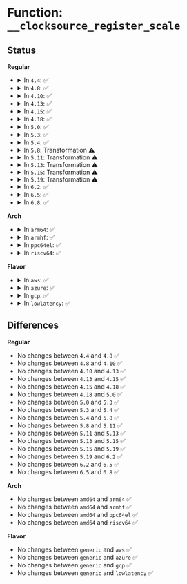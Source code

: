 # Function: <code>__clocksource_register_scale</code>

## Status
<b>Regular</b>
<ul>
<li>
<details>
<summary>In <code>4.4</code>: ✅</summary>

```c
int __clocksource_register_scale(struct clocksource *cs, u32 scale, u32 freq);
```

**Collision:** Unique Global

**Inline:** No

**Transformation:** False

**Instances:**

```
In kernel/time/clocksource.c (ffffffff810f7e20)
Location: kernel/time/clocksource.c:728
Inline: False
Direct callers:
  - arch/x86/xen/time.c:xen_time_init
  - arch/x86/kernel/tsc.c:tsc_refine_calibration_work
  - arch/x86/kernel/cpu/mshyperv.c:ms_hyperv_init_platform
  - arch/x86/kernel/kvmclock.c:kvmclock_init
  - kernel/time/jiffies.c:init_jiffies_clocksource
  - kernel/time/jiffies.c:register_refined_jiffies
  - drivers/clocksource/acpi_pm.c:init_acpi_pm_clocksource
  - drivers/clocksource/numachip.c:numachip_timer_init
```
**Symbols:**

```
ffffffff810f7e20-ffffffff810f7ff4: __clocksource_register_scale (STB_GLOBAL)
```
</details>
</li>
<li>
<details>
<summary>In <code>4.8</code>: ✅</summary>

```c
int __clocksource_register_scale(struct clocksource *cs, u32 scale, u32 freq);
```

**Collision:** Unique Global

**Inline:** No

**Transformation:** False

**Instances:**

```
In kernel/time/clocksource.c (ffffffff810ff150)
Location: kernel/time/clocksource.c:760
Inline: False
Direct callers:
  - arch/x86/xen/time.c:xen_time_init
  - arch/x86/kernel/tsc.c:tsc_refine_calibration_work
  - arch/x86/kernel/cpu/mshyperv.c:ms_hyperv_init_platform
  - arch/x86/kernel/kvmclock.c:kvmclock_init
  - kernel/time/jiffies.c:register_refined_jiffies
  - kernel/time/jiffies.c:init_jiffies_clocksource
  - drivers/clocksource/acpi_pm.c:init_acpi_pm_clocksource
  - drivers/clocksource/numachip.c:numachip_timer_init
```
**Symbols:**

```
ffffffff810ff150-ffffffff810ff254: __clocksource_register_scale (STB_GLOBAL)
```
</details>
</li>
<li>
<details>
<summary>In <code>4.10</code>: ✅</summary>

```c
int __clocksource_register_scale(struct clocksource *cs, u32 scale, u32 freq);
```

**Collision:** Unique Global

**Inline:** No

**Transformation:** False

**Instances:**

```
In kernel/time/clocksource.c (ffffffff81101fc0)
Location: kernel/time/clocksource.c:770
Inline: False
Direct callers:
  - arch/x86/xen/time.c:xen_time_init
  - arch/x86/hyperv/hv_init.c:hyperv_init
  - arch/x86/hyperv/hv_init.c:hyperv_init
  - arch/x86/kernel/tsc.c:tsc_refine_calibration_work
  - arch/x86/kernel/kvmclock.c:kvmclock_init
  - kernel/time/jiffies.c:register_refined_jiffies
  - kernel/time/jiffies.c:init_jiffies_clocksource
  - drivers/clocksource/acpi_pm.c:init_acpi_pm_clocksource
  - drivers/clocksource/numachip.c:numachip_timer_init
```
**Symbols:**

```
ffffffff81101fc0-ffffffff811020c4: __clocksource_register_scale (STB_GLOBAL)
```
</details>
</li>
<li>
<details>
<summary>In <code>4.13</code>: ✅</summary>

```c
int __clocksource_register_scale(struct clocksource *cs, u32 scale, u32 freq);
```

**Collision:** Unique Global

**Inline:** No

**Transformation:** False

**Instances:**

```
In kernel/time/clocksource.c (ffffffff81104130)
Location: kernel/time/clocksource.c:777
Inline: False
Direct callers:
  - arch/x86/xen/time.c:xen_time_init
  - arch/x86/hyperv/hv_init.c:hyperv_init
  - arch/x86/hyperv/hv_init.c:hyperv_init
  - arch/x86/kernel/tsc.c:tsc_refine_calibration_work
  - arch/x86/kernel/kvmclock.c:kvmclock_init
  - kernel/time/jiffies.c:register_refined_jiffies
  - kernel/time/jiffies.c:init_jiffies_clocksource
  - drivers/clocksource/numachip.c:numachip_timer_init
```
**Symbols:**

```
ffffffff81104130-ffffffff81104239: __clocksource_register_scale (STB_GLOBAL)
```
</details>
</li>
<li>
<details>
<summary>In <code>4.15</code>: ✅</summary>

```c
int __clocksource_register_scale(struct clocksource *cs, u32 scale, u32 freq);
```

**Collision:** Unique Global

**Inline:** No

**Transformation:** False

**Instances:**

```
In kernel/time/clocksource.c (ffffffff8110f1b0)
Location: kernel/time/clocksource.c:776
Inline: False
Direct callers:
  - arch/x86/xen/time.c:xen_time_init
  - arch/x86/hyperv/hv_init.c:hyperv_init
  - arch/x86/hyperv/hv_init.c:hyperv_init
  - arch/x86/kernel/tsc.c:tsc_refine_calibration_work
  - arch/x86/kernel/kvmclock.c:kvmclock_init
  - kernel/time/jiffies.c:register_refined_jiffies
  - kernel/time/jiffies.c:init_jiffies_clocksource
  - drivers/clocksource/numachip.c:numachip_timer_init
```
**Symbols:**

```
ffffffff8110f1b0-ffffffff8110f2b9: __clocksource_register_scale (STB_GLOBAL)
```
</details>
</li>
<li>
<details>
<summary>In <code>4.18</code>: ✅</summary>

```c
int __clocksource_register_scale(struct clocksource *cs, u32 scale, u32 freq);
```

**Collision:** Unique Global

**Inline:** No

**Transformation:** False

**Instances:**

```
In kernel/time/clocksource.c (ffffffff8111ab80)
Location: kernel/time/clocksource.c:798
Inline: False
Direct callers:
  - arch/x86/xen/time.c:xen_time_init
  - arch/x86/hyperv/hv_init.c:hyperv_init
  - arch/x86/hyperv/hv_init.c:hyperv_init
  - arch/x86/kernel/tsc.c:tsc_init
  - arch/x86/kernel/tsc.c:init_tsc_clocksource
  - arch/x86/kernel/tsc.c:tsc_refine_calibration_work
  - arch/x86/kernel/hpet.c:hpet_enable
  - arch/x86/kernel/kvmclock.c:kvmclock_init
  - kernel/time/jiffies.c:register_refined_jiffies
  - kernel/time/jiffies.c:init_jiffies_clocksource
  - drivers/clocksource/acpi_pm.c:init_acpi_pm_clocksource
  - drivers/clocksource/numachip.c:numachip_timer_init
```
**Symbols:**

```
ffffffff8111ab80-ffffffff8111ac9c: __clocksource_register_scale (STB_GLOBAL)
```
</details>
</li>
<li>
<details>
<summary>In <code>5.0</code>: ✅</summary>

```c
int __clocksource_register_scale(struct clocksource *cs, u32 scale, u32 freq);
```

**Collision:** Unique Global

**Inline:** No

**Transformation:** False

**Instances:**

```
In kernel/time/clocksource.c (ffffffff81126450)
Location: kernel/time/clocksource.c:918
Inline: False
Direct callers:
  - arch/x86/xen/time.c:xen_time_init
  - arch/x86/hyperv/hv_init.c:hyperv_init
  - arch/x86/hyperv/hv_init.c:hyperv_init
  - arch/x86/kernel/tsc.c:tsc_init
  - arch/x86/kernel/tsc.c:init_tsc_clocksource
  - arch/x86/kernel/tsc.c:tsc_refine_calibration_work
  - arch/x86/kernel/hpet.c:hpet_enable
  - arch/x86/kernel/kvmclock.c:kvmclock_init
  - kernel/time/jiffies.c:register_refined_jiffies
  - kernel/time/jiffies.c:init_jiffies_clocksource
  - drivers/clocksource/acpi_pm.c:init_acpi_pm_clocksource
  - drivers/clocksource/numachip.c:numachip_timer_init
```
**Symbols:**

```
ffffffff81126450-ffffffff81126584: __clocksource_register_scale (STB_GLOBAL)
```
</details>
</li>
<li>
<details>
<summary>In <code>5.3</code>: ✅</summary>

```c
int __clocksource_register_scale(struct clocksource *cs, u32 scale, u32 freq);
```

**Collision:** Unique Global

**Inline:** No

**Transformation:** False

**Instances:**

```
In kernel/time/clocksource.c (ffffffff81130e70)
Location: kernel/time/clocksource.c:918
Inline: False
Direct callers:
  - arch/x86/xen/time.c:xen_time_init
  - arch/x86/kernel/tsc.c:tsc_init
  - arch/x86/kernel/tsc.c:init_tsc_clocksource
  - arch/x86/kernel/tsc.c:tsc_refine_calibration_work
  - arch/x86/kernel/hpet.c:hpet_enable
  - arch/x86/kernel/kvmclock.c:kvmclock_init
  - kernel/time/jiffies.c:register_refined_jiffies
  - kernel/time/jiffies.c:init_jiffies_clocksource
  - drivers/clocksource/acpi_pm.c:init_acpi_pm_clocksource
  - drivers/clocksource/numachip.c:numachip_timer_init
  - drivers/clocksource/hyperv_timer.c:hv_init_clocksource
  - drivers/clocksource/hyperv_timer.c:hv_init_clocksource
```
**Symbols:**

```
ffffffff81130e70-ffffffff81130fbf: __clocksource_register_scale (STB_GLOBAL)
```
</details>
</li>
<li>
<details>
<summary>In <code>5.4</code>: ✅</summary>

```c
int __clocksource_register_scale(struct clocksource *cs, u32 scale, u32 freq);
```

**Collision:** Unique Global

**Inline:** No

**Transformation:** False

**Instances:**

```
In kernel/time/clocksource.c (ffffffff8113cdb0)
Location: kernel/time/clocksource.c:925
Inline: False
Direct callers:
  - arch/x86/xen/time.c:xen_time_init
  - arch/x86/kernel/tsc.c:tsc_init
  - arch/x86/kernel/tsc.c:init_tsc_clocksource
  - arch/x86/kernel/tsc.c:tsc_refine_calibration_work
  - arch/x86/kernel/hpet.c:hpet_enable
  - arch/x86/kernel/kvmclock.c:kvmclock_init
  - arch/x86/platform/uv/uv_time.c:uv_rtc_setup_clock
  - kernel/time/jiffies.c:register_refined_jiffies
  - kernel/time/jiffies.c:init_jiffies_clocksource
  - drivers/clocksource/acpi_pm.c:init_acpi_pm_clocksource
  - drivers/clocksource/numachip.c:numachip_timer_init
  - drivers/clocksource/hyperv_timer.c:hv_init_clocksource
  - drivers/clocksource/hyperv_timer.c:hv_init_clocksource
```
**Symbols:**

```
ffffffff8113cdb0-ffffffff8113ceff: __clocksource_register_scale (STB_GLOBAL)
```
</details>
</li>
<li>
<details>
<summary>In <code>5.8</code>: Transformation ⚠️</summary>

```c
int __clocksource_register_scale(struct clocksource *cs, u32 scale, u32 freq);
```

**Collision:** Unique Global

**Inline:** No

**Transformation:** True

**Instances:**

```
In kernel/time/clocksource.c (0)
Location: kernel/time/clocksource.c:925
Inline: False
Direct callers:
  - arch/x86/xen/time.c:xen_time_init
  - arch/x86/kernel/tsc.c:tsc_init
  - arch/x86/kernel/tsc.c:init_tsc_clocksource
  - arch/x86/kernel/tsc.c:tsc_refine_calibration_work
  - arch/x86/kernel/hpet.c:hpet_enable
  - arch/x86/kernel/kvmclock.c:kvmclock_init
  - arch/x86/platform/uv/uv_time.c:uv_rtc_setup_clock
  - kernel/time/jiffies.c:register_refined_jiffies
  - kernel/time/jiffies.c:init_jiffies_clocksource
  - drivers/clocksource/acpi_pm.c:init_acpi_pm_clocksource
  - drivers/clocksource/numachip.c:numachip_timer_init
  - drivers/clocksource/hyperv_timer.c:hv_init_clocksource
  - drivers/clocksource/hyperv_timer.c:hv_init_tsc_clocksource
```
**Symbols:**

```
ffffffff8114cafb-ffffffff8114cb2c: __clocksource_register_scale.cold (STB_LOCAL)
ffffffff8114c3a0-ffffffff8114c517: __clocksource_register_scale (STB_GLOBAL)
```
</details>
</li>
<li>
<details>
<summary>In <code>5.11</code>: Transformation ⚠️</summary>

```c
int __clocksource_register_scale(struct clocksource *cs, u32 scale, u32 freq);
```

**Collision:** Unique Global

**Inline:** No

**Transformation:** True

**Instances:**

```
In kernel/time/clocksource.c (0)
Location: kernel/time/clocksource.c:917
Inline: False
Direct callers:
  - arch/x86/xen/time.c:xen_time_init
  - arch/x86/kernel/tsc.c:tsc_init
  - arch/x86/kernel/tsc.c:init_tsc_clocksource
  - arch/x86/kernel/tsc.c:tsc_refine_calibration_work
  - arch/x86/kernel/hpet.c:hpet_enable
  - arch/x86/kernel/kvmclock.c:kvmclock_init
  - arch/x86/platform/uv/uv_time.c:uv_rtc_setup_clock
  - kernel/time/jiffies.c:register_refined_jiffies
  - kernel/time/jiffies.c:init_jiffies_clocksource
  - drivers/clocksource/acpi_pm.c:init_acpi_pm_clocksource
  - drivers/clocksource/numachip.c:numachip_timer_init
  - drivers/clocksource/hyperv_timer.c:hv_init_clocksource
  - drivers/clocksource/hyperv_timer.c:hv_init_clocksource
```
**Symbols:**

```
ffffffff81be3a32-ffffffff81be3a63: __clocksource_register_scale.cold (STB_LOCAL)
ffffffff81148800-ffffffff81148977: __clocksource_register_scale (STB_GLOBAL)
```
</details>
</li>
<li>
<details>
<summary>In <code>5.13</code>: Transformation ⚠️</summary>

```c
int __clocksource_register_scale(struct clocksource *cs, u32 scale, u32 freq);
```

**Collision:** Unique Global

**Inline:** No

**Transformation:** True

**Instances:**

```
In kernel/time/clocksource.c (0)
Location: kernel/time/clocksource.c:1018
Inline: False
Direct callers:
  - arch/x86/xen/time.c:xen_time_init
  - arch/x86/kernel/tsc.c:tsc_init
  - arch/x86/kernel/tsc.c:init_tsc_clocksource
  - arch/x86/kernel/tsc.c:tsc_refine_calibration_work
  - arch/x86/kernel/hpet.c:hpet_enable
  - arch/x86/kernel/kvmclock.c:kvmclock_init
  - arch/x86/platform/uv/uv_time.c:uv_rtc_setup_clock
  - kernel/time/jiffies.c:register_refined_jiffies
  - kernel/time/jiffies.c:init_jiffies_clocksource
  - drivers/clocksource/acpi_pm.c:init_acpi_pm_clocksource
  - drivers/clocksource/numachip.c:numachip_timer_init
  - drivers/clocksource/hyperv_timer.c:hv_init_clocksource
  - drivers/clocksource/hyperv_timer.c:hv_init_clocksource
```
**Symbols:**

```
ffffffff81bd5951-ffffffff81bd5982: __clocksource_register_scale.cold (STB_LOCAL)
ffffffff81149cf0-ffffffff81149e80: __clocksource_register_scale (STB_GLOBAL)
```
</details>
</li>
<li>
<details>
<summary>In <code>5.15</code>: Transformation ⚠️</summary>

```c
int __clocksource_register_scale(struct clocksource *cs, u32 scale, u32 freq);
```

**Collision:** Unique Global

**Inline:** No

**Transformation:** True

**Instances:**

```
In kernel/time/clocksource.c (0)
Location: kernel/time/clocksource.c:1150
Inline: False
Direct callers:
  - arch/x86/xen/time.c:xen_time_init
  - arch/x86/kernel/tsc.c:tsc_init
  - arch/x86/kernel/tsc.c:init_tsc_clocksource
  - arch/x86/kernel/tsc.c:tsc_refine_calibration_work
  - arch/x86/kernel/hpet.c:hpet_enable
  - arch/x86/kernel/kvmclock.c:kvmclock_init
  - arch/x86/platform/uv/uv_time.c:uv_rtc_setup_clock
  - kernel/time/jiffies.c:register_refined_jiffies
  - kernel/time/jiffies.c:init_jiffies_clocksource
  - drivers/clocksource/acpi_pm.c:init_acpi_pm_clocksource
  - drivers/clocksource/numachip.c:numachip_timer_init
  - drivers/clocksource/hyperv_timer.c:hv_init_clocksource
  - drivers/clocksource/hyperv_timer.c:hv_init_clocksource
```
**Symbols:**

```
ffffffff81cb181c-ffffffff81cb184d: __clocksource_register_scale.cold (STB_LOCAL)
ffffffff8116d5c0-ffffffff8116d750: __clocksource_register_scale (STB_GLOBAL)
```
</details>
</li>
<li>
<details>
<summary>In <code>5.19</code>: Transformation ⚠️</summary>

```c
int __clocksource_register_scale(struct clocksource *cs, u32 scale, u32 freq);
```

**Collision:** Unique Global

**Inline:** No

**Transformation:** True

**Instances:**

```
In kernel/time/clocksource.c (0)
Location: kernel/time/clocksource.c:1156
Inline: False
Direct callers:
  - arch/x86/xen/time.c:xen_time_init
  - arch/x86/kernel/tsc.c:tsc_init
  - arch/x86/kernel/tsc.c:init_tsc_clocksource
  - arch/x86/kernel/tsc.c:tsc_refine_calibration_work
  - arch/x86/kernel/hpet.c:hpet_enable
  - arch/x86/kernel/kvmclock.c:kvmclock_init
  - arch/x86/platform/uv/uv_time.c:uv_rtc_setup_clock
  - kernel/time/jiffies.c:register_refined_jiffies
  - kernel/time/jiffies.c:init_jiffies_clocksource
  - drivers/clocksource/acpi_pm.c:init_acpi_pm_clocksource
  - drivers/clocksource/numachip.c:numachip_timer_init
  - drivers/clocksource/hyperv_timer.c:hv_init_clocksource
  - drivers/clocksource/hyperv_timer.c:hv_init_clocksource
```
**Symbols:**

```
ffffffff81e62dc9-ffffffff81e62df8: __clocksource_register_scale.cold (STB_LOCAL)
ffffffff811a1690-ffffffff811a1835: __clocksource_register_scale (STB_GLOBAL)
```
</details>
</li>
<li>
<details>
<summary>In <code>6.2</code>: ✅</summary>

```c
int __clocksource_register_scale(struct clocksource *cs, u32 scale, u32 freq);
```

**Collision:** Unique Global

**Inline:** No

**Transformation:** False

**Instances:**

```
In kernel/time/clocksource.c (ffffffff811e03b0)
Location: kernel/time/clocksource.c:1175
Inline: False
Direct callers:
  - arch/x86/xen/time.c:xen_time_init
  - arch/x86/kernel/tsc.c:tsc_init
  - arch/x86/kernel/tsc.c:init_tsc_clocksource
  - arch/x86/kernel/tsc.c:tsc_refine_calibration_work
  - arch/x86/kernel/hpet.c:hpet_enable
  - arch/x86/kernel/kvmclock.c:kvmclock_init
  - arch/x86/platform/uv/uv_time.c:uv_rtc_setup_clock
  - kernel/time/jiffies.c:register_refined_jiffies
  - kernel/time/jiffies.c:init_jiffies_clocksource
  - drivers/clocksource/acpi_pm.c:init_acpi_pm_clocksource
  - drivers/clocksource/numachip.c:numachip_timer_init
  - drivers/clocksource/hyperv_timer.c:hv_init_clocksource
  - drivers/clocksource/hyperv_timer.c:hv_init_clocksource
```
**Symbols:**

```
ffffffff811e03b0-ffffffff811e057b: __clocksource_register_scale (STB_GLOBAL)
```
</details>
</li>
<li>
<details>
<summary>In <code>6.5</code>: ✅</summary>

```c
int __clocksource_register_scale(struct clocksource *cs, u32 scale, u32 freq);
```

**Collision:** Unique Global

**Inline:** No

**Transformation:** False

**Instances:**

```
In kernel/time/clocksource.c (ffffffff811f48b0)
Location: kernel/time/clocksource.c:1186
Inline: False
Direct callers:
  - arch/x86/xen/time.c:xen_time_init
  - arch/x86/kernel/tsc.c:tsc_init
  - arch/x86/kernel/tsc.c:init_tsc_clocksource
  - arch/x86/kernel/tsc.c:tsc_refine_calibration_work
  - arch/x86/kernel/hpet.c:hpet_enable
  - arch/x86/kernel/kvmclock.c:kvmclock_init
  - arch/x86/platform/uv/uv_time.c:uv_rtc_setup_clock
  - kernel/time/jiffies.c:register_refined_jiffies
  - kernel/time/jiffies.c:init_jiffies_clocksource
  - drivers/clocksource/acpi_pm.c:init_acpi_pm_clocksource
  - drivers/clocksource/numachip.c:numachip_timer_init
  - drivers/clocksource/hyperv_timer.c:hv_init_clocksource
  - drivers/clocksource/hyperv_timer.c:hv_init_clocksource
```
**Symbols:**

```
ffffffff811f48b0-ffffffff811f4a7b: __clocksource_register_scale (STB_GLOBAL)
```
</details>
</li>
<li>
<details>
<summary>In <code>6.8</code>: ✅</summary>

```c
int __clocksource_register_scale(struct clocksource *cs, u32 scale, u32 freq);
```

**Collision:** Unique Global

**Inline:** No

**Transformation:** False

**Instances:**

```
In kernel/time/clocksource.c (ffffffff8120a9f0)
Location: kernel/time/clocksource.c:1209
Inline: False
Direct callers:
  - arch/x86/xen/time.c:xen_time_init
  - arch/x86/kernel/tsc.c:tsc_init
  - arch/x86/kernel/tsc.c:init_tsc_clocksource
  - arch/x86/kernel/tsc.c:tsc_refine_calibration_work
  - arch/x86/kernel/hpet.c:hpet_enable
  - arch/x86/kernel/kvmclock.c:kvmclock_init
  - arch/x86/platform/uv/uv_time.c:uv_rtc_setup_clock
  - kernel/time/jiffies.c:register_refined_jiffies
  - kernel/time/jiffies.c:init_jiffies_clocksource
  - drivers/clocksource/acpi_pm.c:init_acpi_pm_clocksource
  - drivers/clocksource/numachip.c:numachip_timer_init
  - drivers/clocksource/hyperv_timer.c:hv_init_clocksource
  - drivers/clocksource/hyperv_timer.c:hv_init_clocksource
```
**Symbols:**

```
ffffffff8120a9f0-ffffffff8120abbb: __clocksource_register_scale (STB_GLOBAL)
```
</details>
</li>
</ul>
<b>Arch</b>
<ul>
<li>
<details>
<summary>In <code>arm64</code>: ✅</summary>

```c
int __clocksource_register_scale(struct clocksource *cs, u32 scale, u32 freq);
```

**Collision:** Unique Global

**Inline:** No

**Transformation:** False

**Instances:**

```
In kernel/time/clocksource.c (ffff8000101a6ea8)
Location: kernel/time/clocksource.c:925
Inline: False
Direct callers:
  - kernel/time/jiffies.c:register_refined_jiffies
  - kernel/time/jiffies.c:init_jiffies_clocksource
  - drivers/clocksource/sh_cmt.c:sh_cmt_setup
  - drivers/clocksource/sh_tmu.c:sh_tmu_setup
  - drivers/clocksource/mmio.c:clocksource_mmio_init
  - drivers/clocksource/timer-sprd.c:sprd_suspend_timer_init
  - drivers/clocksource/arm_arch_timer.c:arch_timer_common_init
```
**Symbols:**

```
ffff8000101a6ea8-ffff8000101a6f90: __clocksource_register_scale (STB_GLOBAL)
```
</details>
</li>
<li>
<details>
<summary>In <code>armhf</code>: ✅</summary>

```c
int __clocksource_register_scale(struct clocksource *cs, u32 scale, u32 freq);
```

**Collision:** Unique Global

**Inline:** No

**Transformation:** False

**Instances:**

```
In kernel/time/clocksource.c (c03f2550)
Location: kernel/time/clocksource.c:925
Inline: False
Direct callers:
  - arch/arm/mach-omap2/timer.c:__omap_sync32k_timer_init
  - kernel/time/jiffies.c:register_refined_jiffies
  - kernel/time/jiffies.c:init_jiffies_clocksource
  - drivers/clocksource/sh_cmt.c:sh_cmt_setup
  - drivers/clocksource/sh_tmu.c:sh_tmu_setup
  - drivers/clocksource/em_sti.c:em_sti_probe
  - drivers/clocksource/mmio.c:clocksource_mmio_init
  - drivers/clocksource/dw_apb_timer.c:dw_apb_clocksource_register
  - drivers/clocksource/timer-tegra.c:tegra20_init_rtc
  - drivers/clocksource/exynos_mct.c:mct_init_dt
  - drivers/clocksource/timer-qcom.c:msm_dt_timer_init
  - drivers/clocksource/timer-ti-32k.c:ti_32k_timer_init
  - drivers/clocksource/timer-rda.c:rda_timer_init
  - drivers/clocksource/arm_arch_timer.c:arch_timer_common_init
  - drivers/clocksource/arm_global_timer.c:global_timer_of_register
```
**Symbols:**

```
c03f2550-c03f2620: __clocksource_register_scale (STB_GLOBAL)
```
</details>
</li>
<li>
<details>
<summary>In <code>ppc64el</code>: ✅</summary>

```c
int __clocksource_register_scale(struct clocksource *cs, u32 scale, u32 freq);
```

**Collision:** Unique Global

**Inline:** No

**Transformation:** False

**Instances:**

```
In kernel/time/clocksource.c (c0000000002097c0)
Location: kernel/time/clocksource.c:925
Inline: False
Direct callers:
  - arch/powerpc/kernel/time.c:time_init
  - kernel/time/jiffies.c:register_refined_jiffies
  - kernel/time/jiffies.c:init_jiffies_clocksource
```
**Symbols:**

```
c0000000002097c0-c0000000002098d0: __clocksource_register_scale (STB_GLOBAL)
```
</details>
</li>
<li>
<details>
<summary>In <code>riscv64</code>: ✅</summary>

```c
int __clocksource_register_scale(struct clocksource *cs, u32 scale, u32 freq);
```

**Collision:** Unique Global

**Inline:** No

**Transformation:** False

**Instances:**

```
In kernel/time/clocksource.c (ffffffe000132f4c)
Location: kernel/time/clocksource.c:925
Inline: False
Direct callers:
  - kernel/time/jiffies.c:register_refined_jiffies
  - kernel/time/jiffies.c:init_jiffies_clocksource
  - drivers/clocksource/timer-riscv.c:riscv_timer_init_dt
```
**Symbols:**

```
ffffffe000132f4c-ffffffe00013301e: __clocksource_register_scale (STB_GLOBAL)
```
</details>
</li>
</ul>
<b>Flavor</b>
<ul>
<li>
<details>
<summary>In <code>aws</code>: ✅</summary>

```c
int __clocksource_register_scale(struct clocksource *cs, u32 scale, u32 freq);
```

**Collision:** Unique Global

**Inline:** No

**Transformation:** False

**Instances:**

```
In kernel/time/clocksource.c (ffffffff81135560)
Location: kernel/time/clocksource.c:925
Inline: False
Direct callers:
  - arch/x86/xen/time.c:xen_time_init
  - arch/x86/kernel/tsc.c:tsc_init
  - arch/x86/kernel/tsc.c:init_tsc_clocksource
  - arch/x86/kernel/tsc.c:tsc_refine_calibration_work
  - arch/x86/kernel/hpet.c:hpet_enable
  - arch/x86/kernel/kvmclock.c:kvmclock_init
  - kernel/time/jiffies.c:register_refined_jiffies
  - kernel/time/jiffies.c:init_jiffies_clocksource
  - drivers/clocksource/acpi_pm.c:init_acpi_pm_clocksource
  - drivers/clocksource/numachip.c:numachip_timer_init
  - drivers/clocksource/hyperv_timer.c:hv_init_clocksource
  - drivers/clocksource/hyperv_timer.c:hv_init_clocksource
```
**Symbols:**

```
ffffffff81135560-ffffffff811356af: __clocksource_register_scale (STB_GLOBAL)
```
</details>
</li>
<li>
<details>
<summary>In <code>azure</code>: ✅</summary>

```c
int __clocksource_register_scale(struct clocksource *cs, u32 scale, u32 freq);
```

**Collision:** Unique Global

**Inline:** No

**Transformation:** False

**Instances:**

```
In kernel/time/clocksource.c (ffffffff81127fc0)
Location: kernel/time/clocksource.c:925
Inline: False
Direct callers:
  - arch/x86/kernel/tsc.c:tsc_init
  - arch/x86/kernel/tsc.c:init_tsc_clocksource
  - arch/x86/kernel/tsc.c:tsc_refine_calibration_work
  - arch/x86/kernel/hpet.c:hpet_enable
  - arch/x86/kernel/kvmclock.c:kvmclock_init
  - kernel/time/jiffies.c:register_refined_jiffies
  - kernel/time/jiffies.c:init_jiffies_clocksource
  - drivers/clocksource/acpi_pm.c:init_acpi_pm_clocksource
  - drivers/clocksource/numachip.c:numachip_timer_init
  - drivers/clocksource/hyperv_timer.c:hv_init_clocksource
  - drivers/clocksource/hyperv_timer.c:hv_init_clocksource
```
**Symbols:**

```
ffffffff81127fc0-ffffffff8112810f: __clocksource_register_scale (STB_GLOBAL)
```
</details>
</li>
<li>
<details>
<summary>In <code>gcp</code>: ✅</summary>

```c
int __clocksource_register_scale(struct clocksource *cs, u32 scale, u32 freq);
```

**Collision:** Unique Global

**Inline:** No

**Transformation:** False

**Instances:**

```
In kernel/time/clocksource.c (ffffffff81133280)
Location: kernel/time/clocksource.c:925
Inline: False
Direct callers:
  - arch/x86/xen/time.c:xen_time_init
  - arch/x86/kernel/tsc.c:tsc_init
  - arch/x86/kernel/tsc.c:init_tsc_clocksource
  - arch/x86/kernel/tsc.c:tsc_refine_calibration_work
  - arch/x86/kernel/hpet.c:hpet_enable
  - arch/x86/kernel/kvmclock.c:kvmclock_init
  - kernel/time/jiffies.c:register_refined_jiffies
  - kernel/time/jiffies.c:init_jiffies_clocksource
  - drivers/clocksource/acpi_pm.c:init_acpi_pm_clocksource
  - drivers/clocksource/numachip.c:numachip_timer_init
  - drivers/clocksource/hyperv_timer.c:hv_init_clocksource
  - drivers/clocksource/hyperv_timer.c:hv_init_clocksource
```
**Symbols:**

```
ffffffff81133280-ffffffff811333cf: __clocksource_register_scale (STB_GLOBAL)
```
</details>
</li>
<li>
<details>
<summary>In <code>lowlatency</code>: ✅</summary>

```c
int __clocksource_register_scale(struct clocksource *cs, u32 scale, u32 freq);
```

**Collision:** Unique Global

**Inline:** No

**Transformation:** False

**Instances:**

```
In kernel/time/clocksource.c (ffffffff8113fca0)
Location: kernel/time/clocksource.c:925
Inline: False
Direct callers:
  - arch/x86/xen/time.c:xen_time_init
  - arch/x86/kernel/tsc.c:tsc_init
  - arch/x86/kernel/tsc.c:init_tsc_clocksource
  - arch/x86/kernel/tsc.c:tsc_refine_calibration_work
  - arch/x86/kernel/hpet.c:hpet_enable
  - arch/x86/kernel/kvmclock.c:kvmclock_init
  - arch/x86/platform/uv/uv_time.c:uv_rtc_setup_clock
  - kernel/time/jiffies.c:register_refined_jiffies
  - kernel/time/jiffies.c:init_jiffies_clocksource
  - drivers/clocksource/acpi_pm.c:init_acpi_pm_clocksource
  - drivers/clocksource/numachip.c:numachip_timer_init
  - drivers/clocksource/hyperv_timer.c:hv_init_clocksource
  - drivers/clocksource/hyperv_timer.c:hv_init_clocksource
```
**Symbols:**

```
ffffffff8113fca0-ffffffff8113fdef: __clocksource_register_scale (STB_GLOBAL)
```
</details>
</li>
</ul>

## Differences
<b>Regular</b>
<ul>
<li>
No changes between <code>4.4</code> and <code>4.8</code> ✅
</li>
<li>
No changes between <code>4.8</code> and <code>4.10</code> ✅
</li>
<li>
No changes between <code>4.10</code> and <code>4.13</code> ✅
</li>
<li>
No changes between <code>4.13</code> and <code>4.15</code> ✅
</li>
<li>
No changes between <code>4.15</code> and <code>4.18</code> ✅
</li>
<li>
No changes between <code>4.18</code> and <code>5.0</code> ✅
</li>
<li>
No changes between <code>5.0</code> and <code>5.3</code> ✅
</li>
<li>
No changes between <code>5.3</code> and <code>5.4</code> ✅
</li>
<li>
No changes between <code>5.4</code> and <code>5.8</code> ✅
</li>
<li>
No changes between <code>5.8</code> and <code>5.11</code> ✅
</li>
<li>
No changes between <code>5.11</code> and <code>5.13</code> ✅
</li>
<li>
No changes between <code>5.13</code> and <code>5.15</code> ✅
</li>
<li>
No changes between <code>5.15</code> and <code>5.19</code> ✅
</li>
<li>
No changes between <code>5.19</code> and <code>6.2</code> ✅
</li>
<li>
No changes between <code>6.2</code> and <code>6.5</code> ✅
</li>
<li>
No changes between <code>6.5</code> and <code>6.8</code> ✅
</li>
</ul>
<b>Arch</b>
<ul>
<li>
No changes between <code>amd64</code> and <code>arm64</code> ✅
</li>
<li>
No changes between <code>amd64</code> and <code>armhf</code> ✅
</li>
<li>
No changes between <code>amd64</code> and <code>ppc64el</code> ✅
</li>
<li>
No changes between <code>amd64</code> and <code>riscv64</code> ✅
</li>
</ul>
<b>Flavor</b>
<ul>
<li>
No changes between <code>generic</code> and <code>aws</code> ✅
</li>
<li>
No changes between <code>generic</code> and <code>azure</code> ✅
</li>
<li>
No changes between <code>generic</code> and <code>gcp</code> ✅
</li>
<li>
No changes between <code>generic</code> and <code>lowlatency</code> ✅
</li>
</ul>

